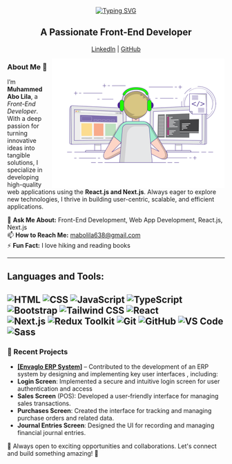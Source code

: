 <div align="center">
  
  <!-- Introduction -->
  [![Typing SVG](https://readme-typing-svg.demolab.com?font=Fira+Code&size=34&duration=5000&pause=1000&center=true&repeat=true&width=535&lines=Hi%2C+I'm+Muhammed+AboLila)](https://github.com/Muhammed-Abolila)


</div>
<h2 align="center">A Passionate Front-End Developer</h2>

<p align="center">
<!--   <a href="https://bassamnaeem.com" target="_blank">Portfolio</a> | -->
  <a href="https://linkedin.com/in/mabolila638" target="_blank">LinkedIn</a> |
  <a href="https://github.com/Muhammed-Abolila" target="_blank">GitHub</a>
</p>

<img align="right" alt="Coding" width="400" src="https://raw.githubusercontent.com/devSouvik/devSouvik/master/gif3.gif">

### About Me 🚀

I’m **Muhammed Abo Lila**, a *Front-End Developer*. With a deep passion for turning innovative ideas into tangible solutions, I specialize in developing high-quality web applications using the **React.js and Next.js**. Always eager to explore new technologies, I thrive in building user-centric, scalable, and efficient applications.

💬 **Ask Me About:** Front-End Development, Web App Development, React.js, Next.js  
📫 **How to Reach Me:** mabolila638@gmail.com  
⚡ **Fun Fact:** I love hiking and reading books

---
## Languages and Tools:
![HTML](https://img.shields.io/badge/-HTML-E34F26?style=flat&logo=html5&logoColor=white)
![CSS](https://img.shields.io/badge/-CSS-1572B6?style=flat&logo=css3&logoColor=white)
![JavaScript](https://img.shields.io/badge/-JavaScript-F7DF1E?style=flat&logo=javascript&logoColor=black)
![TypeScript](https://img.shields.io/badge/-TypeScript-3178C6?style=flat&logo=typescript&logoColor=white)
![Bootstrap](https://img.shields.io/badge/-Bootstrap-7952B3?style=flat&logo=bootstrap&logoColor=white)
![Tailwind CSS](https://img.shields.io/badge/-Tailwind%20CSS-38B2AC?style=flat&logo=tailwind-css&logoColor=white)
![React](https://img.shields.io/badge/-React-61DAFB?style=flat&logo=react&logoColor=black)  
![Next.js](https://img.shields.io/badge/-Next.js-000000?style=flat&logo=next.js&logoColor=white)
![Redux Toolkit](https://img.shields.io/badge/-Redux%20Toolkit-764ABC?style=flat&logo=redux&logoColor=white)
![Git](https://img.shields.io/badge/-Git-F05032?style=flat&logo=git&logoColor=white)
![GitHub](https://img.shields.io/badge/-GitHub-181717?style=flat&logo=github&logoColor=white)
![VS Code](https://img.shields.io/badge/-Visual_Studio_Code-007ACC?style=flat&logo=visual-studio-code&logoColor=white)
![Sass](https://img.shields.io/badge/-Sass-CC6699?style=flat&logo=sass&logoColor=white)
---

### 🚀 Recent Projects

- **<a href="https://linkedin.com/in/mabolila638" target="_blank">[Envaglo ERP System]</a>** – Contributed to the development of an ERP system by designing and implementing key user interfaces , including:
- **Login Screen**: Implemented a secure and intuitive login screen for user authentication and access
- **Sales Screen** (POS): Developed a user-friendly interface for managing sales transactions.
- **Purchases Screen**: Created the interface for tracking and managing purchase orders and related data.
- **Journal Entries Screen**: Designed the UI for recording and managing financial journal entries.

🚀 Always open to exciting opportunities and collaborations. Let's connect and build something amazing! 🎯
